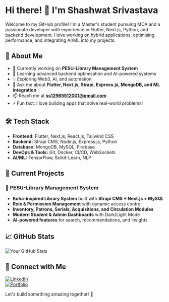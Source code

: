 # Hi there! 👋 I'm Shashwat Srivastava  

Welcome to my GitHub profile! I'm a Master's student pursuing MCA and a passionate developer with experience in Flutter, Next.js, Python, and backend development. I love working on hybrid applications, optimising performance, and integrating AI/ML into my projects.

## 🚀 About Me
- 🔭 Currently working on **PESU-Library Management System**
- 🌱 Learning advanced backend optimisation and AI-powered systems
- 💡 Exploring Web3, AI, and automation
- 💬 Ask me about **Flutter, Next.js, Strapi, Express.js, MongoDB, and ML integration**
- 📫 Reach me at **ss12965512001@gmail.com**
- ⚡ Fun fact: I love building apps that solve real-world problems!

## 🛠 Tech Stack
- **Frontend:** Flutter, Next.js, React.js, Tailwind CSS  
- **Backend:** Strapi CMS, Node.js, Express.js, Python  
- **Database:** MongoDB, MySQL, Firebase  
- **DevOps & Tools:** Git, Docker, CI/CD, WebSockets  
- **AI/ML:** TensorFlow, Scikit-Learn, NLP  

## 📌 Current Projects
### 🔹 [PESU-Library Management System](https://github.com/shashwat12965512001/PESU-Library-Dashboard)
- **Koha-inspired Library System** built with **Strapi CMS + Next.js + MySQL**  
- **Role & Permission Management** with dynamic access control  
- **Inventory, Patrons, Serials, Acquisitions, and Circulation Modules**  
- **Modern Student & Admin Dashboards** with Dark/Light Mode  
- **AI-powered features** for search, recommendations, and insights  

## 📈 GitHub Stats
![Your GitHub Stats](https://github-readme-stats.vercel.app/api?username=shashwat12965512001&show_icons=true&theme=dark)

## 🔗 Connect with Me
[![LinkedIn](https://img.shields.io/badge/LinkedIn-%230077B5.svg?style=for-the-badge&logo=linkedin&logoColor=white)](https://www.linkedin.com/in/ss12965512001/)  
[![Portfolio](https://img.shields.io/badge/Portfolio-%2312100E.svg?style=for-the-badge&logo=firefox&logoColor=white)](https://your-portfolio.com)  

Let's build something amazing together! 🚀
